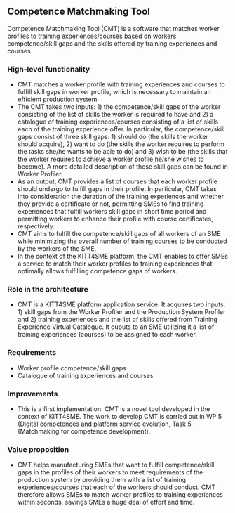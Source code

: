 Competence Matchmaking Tool
--------------------
Competence Matchmaking Tool (CMT) is a software that matches worker profiles to training experiences/courses based on workers' competence/skill gaps and the skills offered by training experiences and courses.


### High-level functionality

* CMT matches a worker profile with training experiences and courses to fulfill skill gaps in worker profile, which is necessary to maintain an efficient production system.
* The CMT takes two inputs: 1) the competence/skill gaps of the worker consisting of the list of skills the worker is required to have and 2) a catalogue of training experiences/courses consisting of a list of skills each of the training experience offer. In particular, the competence/skill gaps consist of three skill gaps: 1) should do (the skills the worker should acquire), 2) want to do (the skills the worker requires to perform the tasks she/he wants to be able to do) and 3) wish to be (the skills that the worker requires to achieve a worker profile he/she wishes to become). A more detailed description of these skill gaps can be found in Worker Profiler. 
* As an output, CMT provides a list of courses that each worker profile should undergo to fulfill gaps in their profile. In particular, CMT takes into consideration the duration of the training experiences and whether they provide a certificate or not, permitting SMEs to find training experiences that fulfill workers skill gaps in short time period and permitting workers to enhance their profile with course certificates, respectively. 
* CMT aims to fulfill the competence/skill gaps of all workers of an SME while minimizing the overall number of training courses to be conducted by the workers of the SME.
* In the context of the KITT4SME platform, the CMT enables to offer SMEs a service to match their worker profiles to training experiences that optimally allows fulfilling competence gaps of workers. 


### Role in the architecture

* CMT is a KITT4SME platform application service. It acquires two inputs: 1) skill gaps from the Worker Profiler and the Production System Profiler and 2) training experiences and the list of skills offered from Training Experience Virtual Catalogue. It ouputs to an SME utilizing it a list of training experiences (courses) to be assigned to each worker.  


### Requirements

* Worker profile competence/skill gaps
* Catalogue of training experiences and courses 


### Improvements

* This is a first implementation. CMT is a novel tool developed in the context of KITT4SME. The work to develop CMT is carried out in WP 5 (Digital competences and platform service evolution, Task 5 (Matchmaking for competence development).


### Value proposition

* CMT helps manufacturing SMEs that want to fulfill competence/skill gaps in the profiles of their workers to meet requirements of the production system by providing them with a list of training experiences/courses that each of the workers should conduct. CMT therefore allows SMEs to match worker profiles to training experiences within seconds, savings SMEs a huge deal of effort and time. 
